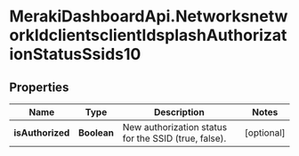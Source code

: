 # MerakiDashboardApi.NetworksnetworkIdclientsclientIdsplashAuthorizationStatusSsids10

## Properties
Name | Type | Description | Notes
------------ | ------------- | ------------- | -------------
**isAuthorized** | **Boolean** | New authorization status for the SSID (true, false). | [optional] 
